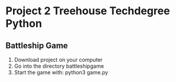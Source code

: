 # Project 2 Treehouse Techdegree Python
## Battleship Game
1. Download project on your computer
2. Go into the directory battleshipgame
3. Start the game with:
    python3 game.py

